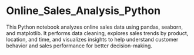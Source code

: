 # Online_Sales_Analysis_Python
This Python notebook analyzes online sales data using pandas, seaborn, and matplotlib. It performs data cleaning, explores sales trends by product, location, and time, and visualizes insights to help understand customer behavior and sales performance for better decision-making.
